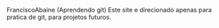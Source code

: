 FranciscoAbaine
(Aprendendo git) 
Este site e direcionado apenas para pratica de git, para projetos futuros.